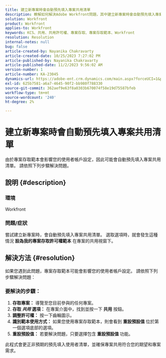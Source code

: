 ```yaml
---
title: 建立新專案時會自動預先填入專案共用清單
description: 瞭解如何解決Adobe Workfront問題，其中建立新專案時會自動預先填入專案共用清單。
solution: Workfront
product: Workfront
applies-to: Workfront
keywords: KCS、共用、共用許可權、專案存取、專案存取範本、Workfront
resolution: Resolution
internal-notes: null
bug: false
article-created-by: Nayanika Chakravarty
article-created-date: 10/25/2023 7:27:02 PM
article-published-by: Nayanika Chakravarty
article-published-date: 11/2/2023 9:56:02 AM
version-number: 1
article-number: KA-23045
dynamics-url: https://adobe-ent.crm.dynamics.com/main.aspx?forceUCI=1&pagetype=entityrecord&etn=knowledgearticle&id=a3a23476-6c73-ee11-9ae7-6045bd006295
exl-id: 625b7581-a6a7-4645-90f2-bb980f788330
source-git-commit: 362aef9e63f8a0303b670074f58e19d75587bfeb
workflow-type: tm+mt
source-wordcount: '240'
ht-degree: 2%

---
```


# 建立新專案時會自動預先填入專案共用清單


由於專案存取範本會影響您的使用者帳戶設定，因此可能會自動預先填入專案共用清單。 請依照下列步驟解決問題。

## 說明 {#description}


### <b>環境</b>

Workfront

### <b>問題/症狀</b>

嘗試建立新專案時，會自動預先填入專案共用清單。 選取選項時，就會發生這種情況 <b>設為我的專案存取許可權範本</b> 在專案的共用視窗下。


## 解決方法 {#resolution}


如果您遇到此問題，專案存取範本可能會影響您的使用者帳戶設定。 請依照下列步驟解決問題：

### 要解決的步驟：  

1. <b>存取專案：</b> 導覽至您目前參與的任何專案。
2. <b>存取 *共用* 選項：</b> 在專案介面中，找到並按一下 <b>共用</b> 按鈕。
3. <b>調整許可權：</b> 按一下齒輪圖示。
4. <b>識別範本使用方式：</b> 如果您使用專案存取範本，則會看到 <b>重設預設值</b> 位於第一個選項底部的選項。
5. <b>重設預設值：</b> 若要解決問題，只要選擇包含 <b>重設預設值</b> 功能。


此程式會更正非預期的預先填入使用者清單，並確保專案共用符合您的期望和專案需求。
